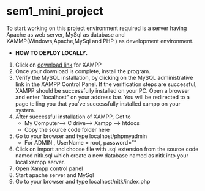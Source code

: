 # sem1_mini_project

To start working on this project environment required is a server having Apache as web server, MySql as database and XAMMP(Windows,Apache,MySql and PHP ) as development environment.
- **HOW TO DEPLOY LOCALLY.**
1. Click on [download link](https://www.apachefriends.org/xampp-files/7.4.13/xampp-windows-x64-7.4.13-1-VC15-installer.exe) for XAMPP
2. Once your download is complete, install the program.
3. Verify the MySQL installation, by clicking on the MySQL administrative link in the XAMPP Control Panel. If the verification steps are successful, XAMPP should be successfully installed on your PC. Open a browser and enter "localhost" on your address bar. You will be redirected to a page telling you that you've successfully installed xampp on your system.
4. After successful installation of XAMPP, Got to
   - My Computer--> C drive--> Xampp --> htdocs
   - Copy the source code folder here
5.  Go to your browser and type localhost/phpmyadmin
    - For ADMIN , UserName = root,  password=”” 
6. Click on import and choose file with .sql extension from the source code named nitk.sql which create a new database named as nitk into your local xampp server. 
7. Open Xampp control panel
8. Start apache server and MySql
9. Go to your browser and type localhost/nitk/index.php
 


